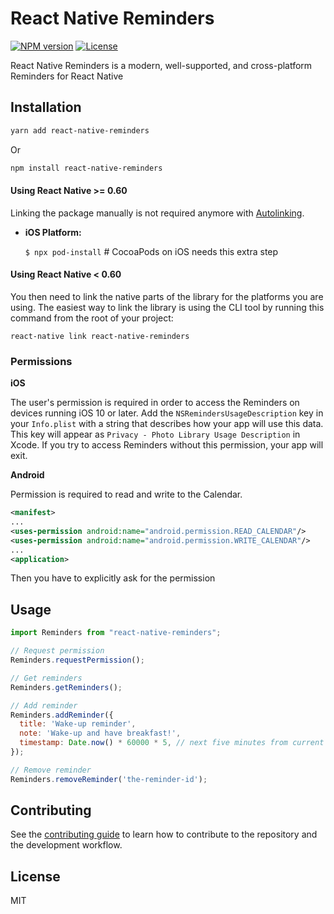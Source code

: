 # React Native Reminders
[![NPM version](https://img.shields.io/npm/v/react-native-reminders)](https://www.npmjs.com/package/react-native-reminders)
[![License](https://img.shields.io/npm/l/react-native-reminders)](https://github.com/wiicamp/react-native-reminders/blob/master/LICENSE)

React Native Reminders is a modern, well-supported, and cross-platform Reminders for React Native

## Installation

```sh
yarn add react-native-reminders
```
Or
```sh
npm install react-native-reminders
```

#### Using React Native >= 0.60
Linking the package manually is not required anymore with [Autolinking](https://github.com/react-native-community/cli/blob/master/docs/autolinking.md).

- **iOS Platform:**

  `$ npx pod-install` # CocoaPods on iOS needs this extra step

#### Using React Native < 0.60

You then need to link the native parts of the library for the platforms you are using. The easiest way to link the library is using the CLI tool by running this command from the root of your project:

```
react-native link react-native-reminders
```

### Permissions

**iOS**

The user's permission is required in order to access the Reminders on devices running iOS 10 or later. Add the `NSRemindersUsageDescription` key in your `Info.plist` with a string that describes how your app will use this data. This key will appear as `Privacy - Photo Library Usage Description` in Xcode. If you try to access Reminders without this permission, your app will exit.

**Android**

Permission is required to read and write to the Calendar.

```xml
<manifest>
...
<uses-permission android:name="android.permission.READ_CALENDAR"/>
<uses-permission android:name="android.permission.WRITE_CALENDAR"/>
...
<application>
```

Then you have to explicitly ask for the permission

## Usage

```js
import Reminders from "react-native-reminders";

// Request permission
Reminders.requestPermission();

// Get reminders
Reminders.getReminders();

// Add reminder
Reminders.addReminder({
  title: 'Wake-up reminder',
  note: 'Wake-up and have breakfast!',
  timestamp: Date.now() * 60000 * 5, // next five minutes from current time (milliseconds)
});

// Remove reminder
Reminders.removeReminder('the-reminder-id');
```

## Contributing

See the [contributing guide](CONTRIBUTING.md) to learn how to contribute to the repository and the development workflow.

## License

MIT
